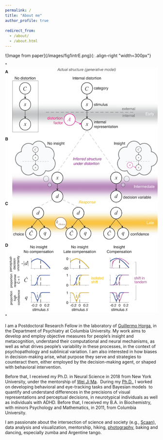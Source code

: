 ```yaml
---
permalink: /
title: "About me"
author_profile: true

redirect_from: 
  - /about/
  - /about.html
---
```


![Image from paper]{/images/fig1intrE.png}{: .align-right "width=300px"}

"<br/><img src='/images/fig1intrE.png'>"

I am a Postdoctoral Research Fellow in the laboratory of [Guillermo Horga](https://www.columbiapsychiatry.org/research-labs/horga-lab), in the Department of Psychiatry at Columbia University. My work aims to develop and employ objective measures for people’s insight and metacognition, understand their computational and neural mechanisms, as well as what drives people’s variability in these processes, in the context of psychopathology and sublinical variation. I am also interested in how biases in decision-making arise, what purpose they serve and strategies to counteract them, either employed by the decision-making agent, or shaped with behavioral intervention. 



Before that, I received my Ph.D. in Neural Science in 2018 from New York University, under the mentorship of [Wei Ji Ma](https://www.cns.nyu.edu/malab/).  During my [Ph.D.](https://www.cns.nyu.edu/malab/static/files/publications/2018%20Andra%20Mihali%20PhD%20thesis.pdf), I worked on developing behavioral and eye-tracking tasks and Bayesian models  to quantify and understand differences in the precisions of visual representations and perceptual decisions, in neurotypical individuals as well as individuals with ADHD. Before that, I received my B.A. in Biochemistry, with minors Psychology and Mathematics, in 2011, from Columbia University.

I am passionate about the intersection of science and society (e.g., [Scaan](https://scaan.net/)), data analysis and visualization, mentorship, hiking, [photography](https://www.flickr.com/photos/andram/albums/72157649066170538/with/3164862536), baking and dancing, especially zumba and Argentine tango.
